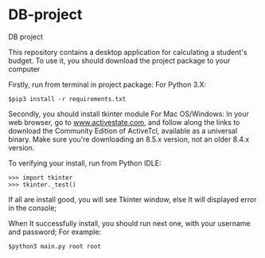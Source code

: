 # DB-project
DB project

This repository contains a desktop application for calculating a student's budget.
To use it, you should download the project package to your computer 

Firstly, run from terminal in project package:
For Python 3.X:
```
$pip3 install -r requirements.txt
```

Secondly, you should install tkinter module 
For Mac OS/Windows:
In your web browser, go to www.activestate.com, and follow along the links to download the Community Edition of ActiveTcl, available as a universal binary. Make sure you're downloading an 8.5.x version, not an older 8.4.x version.

To verifying your install, run from Python IDLE:
```
>>> import tkinter
>>> tkinter._test()
```
If all are install good, you will see Tkinter window, else It will displayed error in the console;



When It successfully install, you should run next one, with your username and password;
For example:
```
$python3 main.py root root
```

